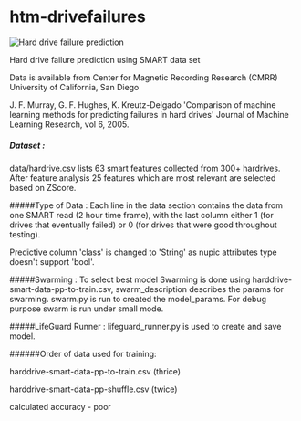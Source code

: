# htm-drivefailures
![Hard drive failure prediction](https://upload.wikimedia.org/wikipedia/commons/b/b9/Hard_disk_failure.jpeg "Hard drive failures")

Hard drive failure prediction using SMART data set

Data is available from Center for Magnetic Recording Research (CMRR) University of California, San Diego

J. F. Murray, G. F. Hughes, K. Kreutz-Delgado
'Comparison of machine learning methods for predicting failures in hard drives'
Journal of Machine Learning Research, vol 6, 2005.

##### Dataset : 
data/hardrive.csv lists 63 smart features collected from 300+ hardrives. After feature analysis 25 features which are most relevant are selected based on ZScore.

#####Type of Data :
Each line in the data section contains the data from one SMART read (2 hour time frame), with the last column either 1 (for drives that eventually failed) or 0 (for drives that were good throughout testing).

Predictive column 'class' is changed to 'String' as nupic attributes type doesn't support 'bool'.

#####Swarming :
To select best model Swarming is done using harddrive-smart-data-pp-to-train.csv, swarm_description describes the params for swarming. swarm.py is run to created the model_params. For debug purpose swarm is run under small mode.

#####LifeGuard Runner :
lifeguard_runner.py is used to create and save model.

######Order of data used for training:

harddrive-smart-data-pp-to-train.csv (thrice)

harddrive-smart-data-pp-shuffle.csv  (twice)

calculated accuracy - poor



